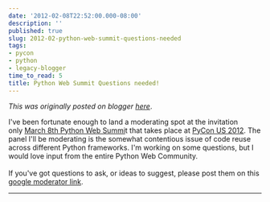 ```yaml
---
date: '2012-02-08T22:52:00.000-08:00'
description: ''
published: true
slug: 2012-02-python-web-summit-questions-needed
tags:
- pycon
- python
- legacy-blogger
time_to_read: 5
title: Python Web Summit Questions needed!
---
```


*This was originally posted on blogger [here](https://pydanny.blogspot.com/2012/02/python-web-summit-questions-needed.html)*.

I've been fortunate enough to land a moderating spot at the invitation only&nbsp;<a href="https://us.pycon.org/2012/community/WebDevSummit/">March 8th Python Web Summi</a>t that takes place at <a href="https://us.pycon.org/2012">PyCon US 2012</a>. The panel I'll be moderating is the somewhat contentious issue of code reuse across different Python frameworks. I'm working on some questions, but I would love input from the entire Python Web Community.<br /><br />If you've got questions to ask, or ideas to suggest, please post them on this <a href="http://www.google.com/moderator/#15/e=1c9a94&amp;t=1c9a94.43">google moderator link</a>.

---

